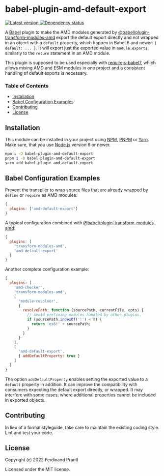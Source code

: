 # babel-plugin-amd-default-export

[![Latest version](https://img.shields.io/npm/v/babel-plugin-amd-default-export)
 ![Dependency status](https://img.shields.io/librariesio/release/npm/babel-plugin-amd-default-export)
](https://www.npmjs.com/package/babel-plugin-amd-default-export)

A [Babel] plugin to make the AMD modules generated by [@babel/plugin-transform-modules-amd] export the default export directly and not wrapped in an object with a `default` property, which happen in Babel 6 and newer: `{ default: ... }`. It will export just the exported value in `module.exports`, similarly to the `return` statement in an AMD module.

This plugin is supposed to be used especially with [requirejs-babel7], which allows mixing AMD and ESM modules in one project and a consistent handling of default exports is necessary.

### Table of Contents

- [Installation](#installation-and-getting-started)
- [Babel Configuration Examples](#babel-configuration-examples)
- [Contributing](#contributing)
- [License](#license)

## Installation

This module can be installed in your project using [NPM], [PNPM] or [Yarn]. Make sure, that you use [Node.js] version 6 or newer.

```sh
npm i -D babel-plugin-amd-default-export
pnpm i -D babel-plugin-amd-default-export
yarn add babel-plugin-amd-default-export
```

## Babel Configuration Examples

Prevent the transpiler to wrap source files that are already wrapped by `define` or `require` as AMD modules:

```js
{
  plugins: ['amd-default-export']
}
```

A typical configuration combined with [@babel/plugin-transform-modules-amd]:

```js
{
  plugins: [
    'transform-modules-amd',
    'amd-default-export'
  ]
}
```

Another complete configuration example:

```js
{
  plugins: [
    'amd-checker',
    'transform-modules-amd',
    [
      'module-resolver',
      {
        resolvePath: function (sourcePath, currentFile, opts) {
          // Avoid prefixing modules handled by other plugins.
          if (sourcePath.indexOf('!') < 0) {
            return 'es6!' + sourcePath;
          }
        }
      }
    ],
    [
      'amd-default-export',
      { addDefaultProperty: true }
    ]
  ]
}
```

The option `addDefaultProperty` enables setting the exported value to a `default` property in addition. It can improve the compatibility with consumers expecting the default export directly, or wrapped. It may interfere with some cases, where additional properties cannot be included in exported objects.

## Contributing

In lieu of a formal styleguide, take care to maintain the existing coding style. Lint and test your code.

## License

Copyright (c) 2022 Ferdinand Prantl

Licensed under the MIT license.

[Node.js]: http://nodejs.org/
[NPM]: https://www.npmjs.com/
[PNPM]: https://pnpm.io/
[Yarn]: https://yarnpkg.com/
[Babel]: http://babeljs.io
[requirejs-babel7]: https://www.npmjs.com/package/requirejs-babel7
[@babel/plugin-transform-modules-amd]: https://www.npmjs.com/package/@babel/plugin-transform-modules-amd
